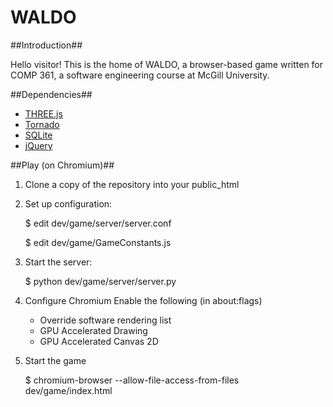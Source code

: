 WALDO
=====

##Introduction##

Hello visitor! This is the home of WALDO, a browser-based game written for COMP 361, a software engineering course at McGill University.

##Dependencies##

* [THREE.js](https://github.com/mrdoob/three.js/)
* [Tornado](https://github.com/facebook/tornado/)
* [SQLite](http://www.sqlite.org/)
* [jQuery](http://jquery.com/)

##Play (on Chromium)##

1. Clone a copy of the repository into your public_html
2. Set up configuration:  

    $ edit dev/game/server/server.conf  
    
    $ edit dev/game/GameConstants.js  
    
3. Start the server:   

    $ python dev/game/server/server.py  
    
4. Configure Chromium 
    Enable the following (in about:flags)
    * Override software rendering list
    * GPU Accelerated Drawing
    * GPU Accelerated Canvas 2D
5. Start the game

    $ chromium-browser --allow-file-access-from-files dev/game/index.html
